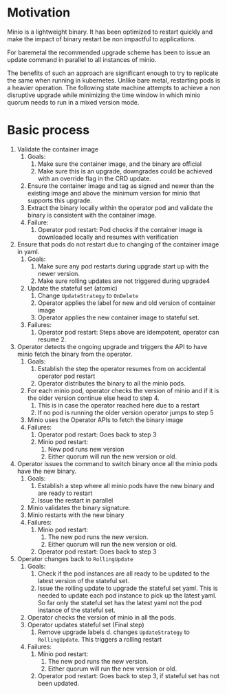 # Motivation
Minio is a lightweight binary. It has been optimized to restart quickly and make the impact of binary restart be
non impactful to applications. 

For baremetal the recommended upgrade scheme has been to issue an update command in parallel to all instances of minio.

The benefits of such an approach are significant enough to try to replicate the same when running in kubernetes.
Unlike bare metal, restarting pods is a heavier operation. The following state machine attempts to achieve a non disruptive 
upgrade while minimizing the time window in which minio quorum needs to run in a mixed version mode.
 
# Basic process

1. Validate the container image
    1. Goals:
        1. Make sure the container image, and the binary are official
        2. Make sure this is an upgrade, downgrades could be achieved with an override flag in the CRD update.   
    2. Ensure the container image and tag as signed and newer than the existing image and above the minimum version for minio that supports this upgrade.
    3. Extract the binary locally within the operator pod and validate the binary is consistent with the container image.
    4. Failure:
        1. Operator pod restart: Pod checks if the container image is downloaded locally and resumes with verification
2. Ensure that pods do not restart due to changing of the container image in yaml.
    1. Goals:
        1. Make sure any pod restarts during upgrade start up with the newer version.
        2. Make sure rolling updates are not triggered during upgrade4
    3. Update the stateful set (atomic)
        1. Change `UpdateStrategy` to `OnDelete`
        2. Operator applies the label for new and old version of container image
        3. Operator applies the new container image to stateful set.
    4. Failures:
        1. Operator pod restart: Steps above are idempotent, operator can resume 2.
3. Operator detects the ongoing upgrade and triggers the API to have minio fetch the binary from the operator.
    1. Goals:
        1. Establish the step the operator resumes from on accidental operator pod restart
        2. Operator distributes the binary to all the minio pods.
    2. For each minio pod, operator checks the version of minio and if it is the older version continue else head to step 4.
        1. This is in case the operator reached here due to a restart
        2. If no pod is running the older version operator jumps to step 5
    3. Minio uses the Operator APIs to fetch the binary image
    4. Failures:
        1. Operator pod restart: Goes back to step 3
        2. Minio pod restart:
            1. New pod runs new version
            2. Either quorum will run the new version or old.
4. Operator issues the command to switch binary once all the minio pods have the new binary.
    1. Goals:
        1. Establish a step where all minio pods have the new binary and are ready to restart
        2. Issue the restart in parallel
    2. Minio validates the binary signature.
    3. Minio restarts with the new binary
    4. Failures:
        1. Minio pod restart:
            1. The new pod runs the new version.
            2. Either quorum will run the new version or old.
        2. Operator pod restart: Goes back to step 3
5. Operator changes back to `RollingUpdate`
    1. Goals:
        1. Check if the pod instances are all ready to be updated to the latest version of the stateful set.
        2. Issue the rolling update to upgrade the stateful set yaml. This is needed to update each pod instance to pick up the latest yaml. So far only the stateful set has the latest yaml not the pod instance of the stateful set.
    2. Operator checks the version of minio in all the pods.
    3. Operator updates stateful set (Final step)
        1. Remove upgrade labels
        d. changes `UpdateStrategy` to `RollingUpdate`. This triggers a rolling restart
    4. Failures:
        1. Minio pod restart:
            1. The new pod runs the new version.
            2. Either quorum will run the new version or old.
        2. Operator pod restart: Goes back to step 3, if stateful set has not been updated.
